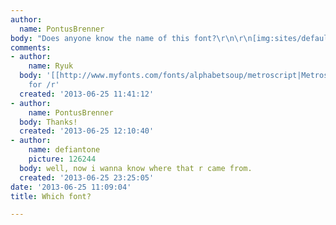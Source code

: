 ```yaml
---
author:
  name: PontusBrenner
body: "Does anyone know the name of this font?\r\n\r\n[img:sites/default/files/old-images/ost_5139.jpg]"
comments:
- author:
    name: Ryuk
  body: '[[http://www.myfonts.com/fonts/alphabetsoup/metroscript|Metroscript]] except
    for /r'
  created: '2013-06-25 11:41:12'
- author:
    name: PontusBrenner
  body: Thanks!
  created: '2013-06-25 12:10:40'
- author:
    name: defiantone
    picture: 126244
  body: well, now i wanna know where that r came from.
  created: '2013-06-25 23:25:05'
date: '2013-06-25 11:09:04'
title: Which font?

---
```

